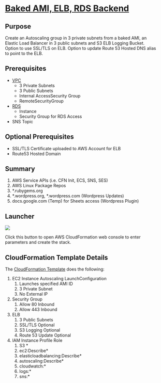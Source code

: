 # [Baked AMI, ELB, RDS Backend](https://github.com/stelligent/cloudformation_templates/blob/master/autoscaling/bakedami-elb-rdsbackend.yml)

## Purpose

Create an Autoscaling group in 3 private subnets from a baked AMI, an Elastic Load Balancer in 3 public subnets and S3 ELB Logging Bucket. 
Option to use SSL/TLS on ELB. Option to update Route 53 Hosted DNS alias to point to the ELB.

## Prerequisites
* [VPC](https://github.com/stelligent/cloudformation_templates/blob/master/infrastructure/vpc.yml)
    * 3 Private Subnets
    * 3 Public Subnets
    * Internal AccessSecurity Group
    * RemoteSecurityGroup
* [RDS](https://github.com/stelligent/cloudformation_templates/blob/master/database)
    * Instance
    * Security Group for RDS Access
* SNS Topic
    
## Optional Prerequisites
* SSL/TLS Certificate uploaded to AWS Account for ELB
* Route53 Hosted Domain

## Summary
1. AWS Service APIs (i.e. CFN Init, ECS, SNS, SES)
2. AWS Linux Package Repos
3. *.rubygems.org
4. *.wordpress.org, *.wordpress.com (Wordpress Updates)
5. docs.google.com (Temp) for Sheets access (Wordpress Plugin)

## Launcher
[![](https://s3.amazonaws.com/cloudformation-examples/cloudformation-launch-stack.png)](https://console.aws.amazon.com/cloudformation/home?#/stacks/new?&templateURL=https://s3.amazonaws.com/stelligent-public/cloudformation-templates/github/bakedami-elb-rdsbackend.yml)<br>

Click this button to open AWS CloudFormation web console to enter parameters and create the stack.


## CloudFormation Template Details
The [CloudFormation Template](https://github.com/stelligent/cloudformation_templates/blob/master/autoscaling/bakedami-elb-rdsbackend.yml) does the following:

1. EC2 Instance Autoscaling LaunchConfiguration
    1. Launches specified AMI ID
    2. 3 Private Subnet
    3. No External IP
2. Security Group
    1. Allow 80 Inbound
    2. Allow 443 Inbound
3. ELB
    1. 3 Public Subnets
    2. SSL/TLS Optional
    3. S3 Logging Optional
    4. Route 53 Update Optional
4. IAM Instance Profile Role
    1. S3 *
    2. ec2:Describe*
    3. elasticloadbalancing:Describe*
    4. autoscaling:Describe*
    5. cloudwatch:*
    6. logs:*
    7. sns:*
